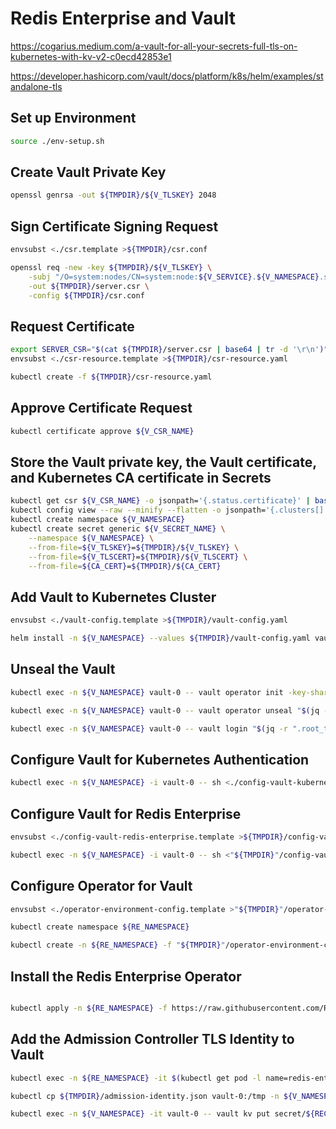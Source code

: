 # Redis Enterprise and Vault

https://cogarius.medium.com/a-vault-for-all-your-secrets-full-tls-on-kubernetes-with-kv-v2-c0ecd42853e1

https://developer.hashicorp.com/vault/docs/platform/k8s/helm/examples/standalone-tls

## Set up Environment

```sh
source ./env-setup.sh
```

## Create Vault Private Key

```sh
openssl genrsa -out ${TMPDIR}/${V_TLSKEY} 2048
```

## Sign Certificate Signing Request

```sh
envsubst <./csr.template >${TMPDIR}/csr.conf

openssl req -new -key ${TMPDIR}/${V_TLSKEY} \
    -subj "/O=system:nodes/CN=system:node:${V_SERVICE}.${V_NAMESPACE}.svc" \
    -out ${TMPDIR}/server.csr \
    -config ${TMPDIR}/csr.conf
```

## Request Certificate

```sh
export SERVER_CSR="$(cat ${TMPDIR}/server.csr | base64 | tr -d '\r\n')"
envsubst <./csr-resource.template >${TMPDIR}/csr-resource.yaml

kubectl create -f ${TMPDIR}/csr-resource.yaml
```

## Approve Certificate Request

```sh
kubectl certificate approve ${V_CSR_NAME}
```

## Store the Vault private key, the Vault certificate, and Kubernetes CA certificate in Secrets

```sh
kubectl get csr ${V_CSR_NAME} -o jsonpath='{.status.certificate}' | base64 -d >${TMPDIR}/${V_TLSCERT}
kubectl config view --raw --minify --flatten -o jsonpath='{.clusters[].cluster.certificate-authority-data}' | base64 -d >${TMPDIR}/${CA_CERT}
kubectl create namespace ${V_NAMESPACE}
kubectl create secret generic ${V_SECRET_NAME} \
    --namespace ${V_NAMESPACE} \
    --from-file=${V_TLSKEY}=${TMPDIR}/${V_TLSKEY} \
    --from-file=${V_TLSCERT}=${TMPDIR}/${V_TLSCERT} \
    --from-file=${CA_CERT}=${TMPDIR}/${CA_CERT}
```

## Add Vault to Kubernetes Cluster

```sh
envsubst <./vault-config.template >${TMPDIR}/vault-config.yaml

helm install -n ${V_NAMESPACE} --values ${TMPDIR}/vault-config.yaml vault hashicorp/vault
```

## Unseal the Vault

```sh
kubectl exec -n ${V_NAMESPACE} vault-0 -- vault operator init -key-shares=1 -key-threshold=1 -format=json >"${TMPDIR}"/cluster-keys.json

kubectl exec -n ${V_NAMESPACE} vault-0 -- vault operator unseal "$(jq -r ".unseal_keys_b64[]" <"${TMPDIR}"/cluster-keys.json)"

kubectl exec -n ${V_NAMESPACE} vault-0 -- vault login "$(jq -r ".root_token" <"${TMPDIR}"/cluster-keys.json)"
```

## Configure Vault for Kubernetes Authentication

```sh
kubectl exec -n ${V_NAMESPACE} -i vault-0 -- sh <./config-vault-kubernetes.sh
```

## Configure Vault for Redis Enterprise

```sh
envsubst <./config-vault-redis-enterprise.template >${TMPDIR}/config-vault-redis-enterprise.sh

kubectl exec -n ${V_NAMESPACE} -i vault-0 -- sh <"${TMPDIR}"/config-vault-redis-enterprise.sh
```

## Configure Operator for Vault

```sh
envsubst <./operator-environment-config.template >"${TMPDIR}"/operator-environment-config.yaml

kubectl create namespace ${RE_NAMESPACE}

kubectl create -n ${RE_NAMESPACE} -f "${TMPDIR}"/operator-environment-config.yaml
```

## Install the Redis Enterprise Operator

```sh

kubectl apply -n ${RE_NAMESPACE} -f https://raw.githubusercontent.com/RedisLabs/redis-enterprise-k8s-docs/v6.2.12-1/bundle.yaml
```

## Add the Admission Controller TLS Identity to Vault

```sh
kubectl exec -n ${RE_NAMESPACE} -it $(kubectl get pod -l name=redis-enterprise-operator -o jsonpath='{.items[0].metadata.name}') -c redis-enterprise-operator -- /usr/local/bin/generate-tls -infer | tail -4 >${TMPDIR}/admission-identity.json

kubectl cp ${TMPDIR}/admission-identity.json vault-0:/tmp -n ${V_NAMESPACE}

kubectl exec -n ${V_NAMESPACE} -it vault-0 -- vault kv put secret/${REC_NAME}-${RE_NAMESPACE}/admission-tls /tmp/admission-identity.json
```
